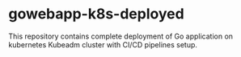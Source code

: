 # gowebapp-k8s-deployed
This repository contains complete deployment of Go application on kubernetes Kubeadm cluster with CI/CD pipelines setup.
